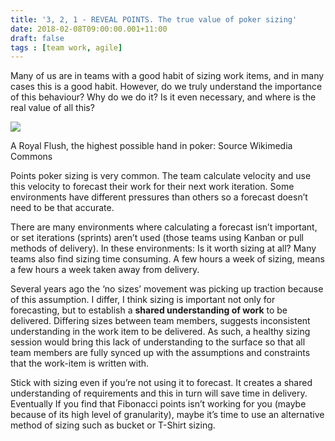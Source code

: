 ```yaml
---
title: '3, 2, 1 - REVEAL POINTS. The true value of poker sizing'
date: 2018-02-08T09:00:00.001+11:00
draft: false
tags : [team work, agile]
---
```


Many of us are in teams with a good habit of sizing work items, and in many cases this is a good habit. However, do we truly understand the importance of this behaviour? Why do we do it? Is it even necessary, and where is the real value of all this?  

[![](https://4.bp.blogspot.com/-ghk6cX06H0M/WntxfWcTSLI/AAAAAAAAQmw/xIE5h61nrYE2VKcZBk1i9TUwJmmvK3aagCLcBGAs/s320/Royal_Flush_w%255B1%255D.jpg)](https://4.bp.blogspot.com/-ghk6cX06H0M/WntxfWcTSLI/AAAAAAAAQmw/xIE5h61nrYE2VKcZBk1i9TUwJmmvK3aagCLcBGAs/s1600/Royal_Flush_w%255B1%255D.jpg)

A Royal Flush, the highest possible hand in poker: Source Wikimedia Commons

  
  
Points poker sizing is very common. The team calculate velocity and use this velocity to forecast their work for their next work iteration. Some environments have different pressures than others so a forecast doesn’t need to be that accurate.  
  
There are many environments where calculating a forecast isn’t important, or set iterations (sprints) aren’t used (those teams using Kanban or pull methods of delivery). In these environments: Is it worth sizing at all? Many teams also find sizing time consuming. A few hours a week of sizing, means a few hours a week taken away from delivery.  
  
Several years ago the ‘no sizes’ movement was picking up traction because of this assumption. I differ, I think sizing is important not only for forecasting, but to establish a **shared understanding of work** to be delivered. Differing sizes between team members, suggests inconsistent understanding in the work item to be delivered. As such, a healthy sizing session would bring this lack of understanding to the surface so that all team members are fully synced up with the assumptions and constraints that the work-item is written with.  
  
Stick with sizing even if you’re not using it to forecast. It creates a shared understanding of requirements and this in turn will save time in delivery. Eventually If you find that Fibonacci points isn’t working for you (maybe because of its high level of granularity), maybe it’s time to use an alternative method of sizing such as bucket or T-Shirt sizing.